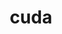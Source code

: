 ---
title: "cuda"
layout: cache
categories: [package, develop]
meta: {"versions": ["11.4.4", "11.5.2", "11.7.0", "11.8.0", "12.0.0"], "compilers": ["gcc@=11.1.0", "gcc@=11.3.0", "gcc@=7.3.1"], "oss": ["amzn2", "ubuntu20.04", "ubuntu22.04"], "platforms": ["linux"], "targets": ["aarch64", "graviton2", "ivybridge", "ppc64le", "x86_64_v3"], "stacks": ["aws-isc", "e4s", "e4s-power", "gpu-tests", "ml-linux-x86_64-cuda", "radiuss-aws", "radiuss-aws-aarch64", "root"], "num_specs": 28, "num_specs_by_stack": {"root": 28, "radiuss-aws-aarch64": 9, "ml-linux-x86_64-cuda": 3, "radiuss-aws": 7, "aws-isc": 1, "e4s-power": 2, "e4s": 2, "gpu-tests": 1}}
spec_details: [{"hash": "5b2ol6czugs7kp5mqk4brbhfkjic6qnx", "compiler": "gcc@=7.3.1", "versions": ["11.7.0"], "os": "amzn2", "platform": "linux", "target": "aarch64", "variants": ["~allow-unsupported-compilers", "~dev"], "stacks": ["root", "radiuss-aws-aarch64"], "size": "-", "tarball": "https://binaries.spack.io/develop/build_cache/linux-amzn2-aarch64/gcc-7.3.1/cuda-11.7.0/linux-amzn2-aarch64-gcc-7.3.1-cuda-11.7.0-5b2ol6czugs7kp5mqk4brbhfkjic6qnx.spack"}, {"hash": "vriupizbxatlcrjlci5akpvd2elhdlmp", "compiler": "gcc@=7.3.1", "versions": ["11.7.0"], "os": "amzn2", "platform": "linux", "target": "aarch64", "variants": ["~allow-unsupported-compilers", "~dev"], "stacks": ["root", "radiuss-aws-aarch64"], "size": "-", "tarball": "https://binaries.spack.io/develop/build_cache/linux-amzn2-aarch64/gcc-7.3.1/cuda-11.7.0/linux-amzn2-aarch64-gcc-7.3.1-cuda-11.7.0-vriupizbxatlcrjlci5akpvd2elhdlmp.spack"}, {"hash": "httf45xba25swifuhcvwauvwotw2ax5n", "compiler": "gcc@=7.3.1", "versions": ["11.7.0"], "os": "amzn2", "platform": "linux", "target": "aarch64", "variants": ["~allow-unsupported-compilers", "~dev"], "stacks": ["root", "radiuss-aws-aarch64"], "size": "-", "tarball": "https://binaries.spack.io/develop/build_cache/linux-amzn2-aarch64/gcc-7.3.1/cuda-11.7.0/linux-amzn2-aarch64-gcc-7.3.1-cuda-11.7.0-httf45xba25swifuhcvwauvwotw2ax5n.spack"}, {"hash": "loyd2df5uqpbxe64vj74ku5mrwjhfnu2", "compiler": "gcc@=7.3.1", "versions": ["11.7.0"], "os": "amzn2", "platform": "linux", "target": "aarch64", "variants": ["~allow-unsupported-compilers", "~dev"], "stacks": ["root", "radiuss-aws-aarch64"], "size": "-", "tarball": "https://binaries.spack.io/develop/build_cache/linux-amzn2-aarch64/gcc-7.3.1/cuda-11.7.0/linux-amzn2-aarch64-gcc-7.3.1-cuda-11.7.0-loyd2df5uqpbxe64vj74ku5mrwjhfnu2.spack"}, {"hash": "zkkul6gb4upvpimvkinavt3uzjm5pxxs", "compiler": "gcc@=7.3.1", "versions": ["11.7.0"], "os": "amzn2", "platform": "linux", "target": "graviton2", "variants": ["~allow-unsupported-compilers", "~dev"], "stacks": ["root", "radiuss-aws-aarch64"], "size": "-", "tarball": "https://binaries.spack.io/develop/build_cache/linux-amzn2-graviton2/gcc-7.3.1/cuda-11.7.0/linux-amzn2-graviton2-gcc-7.3.1-cuda-11.7.0-zkkul6gb4upvpimvkinavt3uzjm5pxxs.spack"}, {"hash": "vv5fmtg7544fm4efplbvknbqcbgeexbx", "compiler": "gcc@=7.3.1", "versions": ["11.7.0"], "os": "amzn2", "platform": "linux", "target": "graviton2", "variants": ["~allow-unsupported-compilers", "~dev"], "stacks": ["root", "radiuss-aws-aarch64"], "size": "-", "tarball": "https://binaries.spack.io/develop/build_cache/linux-amzn2-graviton2/gcc-7.3.1/cuda-11.7.0/linux-amzn2-graviton2-gcc-7.3.1-cuda-11.7.0-vv5fmtg7544fm4efplbvknbqcbgeexbx.spack"}, {"hash": "3fxhc6ncjqgbo4nkhtfeiyndtsuwbt34", "compiler": "gcc@=7.3.1", "versions": ["11.7.0"], "os": "amzn2", "platform": "linux", "target": "graviton2", "variants": ["~allow-unsupported-compilers", "~dev"], "stacks": ["root", "radiuss-aws-aarch64"], "size": "-", "tarball": "https://binaries.spack.io/develop/build_cache/linux-amzn2-graviton2/gcc-7.3.1/cuda-11.7.0/linux-amzn2-graviton2-gcc-7.3.1-cuda-11.7.0-3fxhc6ncjqgbo4nkhtfeiyndtsuwbt34.spack"}, {"hash": "4u2iwkhc2muwq64nqvn76y6dsmqiv444", "compiler": "gcc@=7.3.1", "versions": ["11.7.0"], "os": "amzn2", "platform": "linux", "target": "graviton2", "variants": ["~allow-unsupported-compilers", "~dev"], "stacks": ["root", "radiuss-aws-aarch64"], "size": "-", "tarball": "https://binaries.spack.io/develop/build_cache/linux-amzn2-graviton2/gcc-7.3.1/cuda-11.7.0/linux-amzn2-graviton2-gcc-7.3.1-cuda-11.7.0-4u2iwkhc2muwq64nqvn76y6dsmqiv444.spack"}, {"hash": "fwzirhjfbamcvfcm5m43kmnjmjw4ksjt", "compiler": "gcc@=7.3.1", "versions": ["11.7.0"], "os": "amzn2", "platform": "linux", "target": "graviton2", "variants": ["~allow-unsupported-compilers", "~dev"], "stacks": ["root", "radiuss-aws-aarch64"], "size": "-", "tarball": "https://binaries.spack.io/develop/build_cache/linux-amzn2-graviton2/gcc-7.3.1/cuda-11.7.0/linux-amzn2-graviton2-gcc-7.3.1-cuda-11.7.0-fwzirhjfbamcvfcm5m43kmnjmjw4ksjt.spack"}, {"hash": "erkiv2kl4vdv4wkgyjjhts6toujox422", "compiler": "gcc@=7.3.1", "versions": ["11.8.0"], "os": "amzn2", "platform": "linux", "target": "ivybridge", "variants": ["~allow-unsupported-compilers", "build_system=generic", "~dev"], "stacks": ["root"], "size": "-", "tarball": "https://binaries.spack.io/develop/build_cache/linux-amzn2-ivybridge/gcc-7.3.1/cuda-11.8.0/linux-amzn2-ivybridge-gcc-7.3.1-cuda-11.8.0-erkiv2kl4vdv4wkgyjjhts6toujox422.spack"}, {"hash": "iegszskx4c3psylqwxjggu2hoimz57uz", "compiler": "gcc@=7.3.1", "versions": ["11.4.4"], "os": "amzn2", "platform": "linux", "target": "ivybridge", "variants": ["~allow-unsupported-compilers", "build_system=generic", "~dev"], "stacks": ["root"], "size": "-", "tarball": "https://binaries.spack.io/develop/build_cache/linux-amzn2-ivybridge/gcc-7.3.1/cuda-11.4.4/linux-amzn2-ivybridge-gcc-7.3.1-cuda-11.4.4-iegszskx4c3psylqwxjggu2hoimz57uz.spack"}, {"hash": "jl3tn2fpeyfyk2vzkyaa4drwoayxw4nq", "compiler": "gcc@=7.3.1", "versions": ["11.8.0"], "os": "amzn2", "platform": "linux", "target": "x86_64_v3", "variants": ["~allow-unsupported-compilers", "build_system=generic", "~dev"], "stacks": ["ml-linux-x86_64-cuda", "root", "radiuss-aws"], "size": "-", "tarball": "https://binaries.spack.io/develop/build_cache/linux-amzn2-x86_64_v3/gcc-7.3.1/cuda-11.8.0/linux-amzn2-x86_64_v3-gcc-7.3.1-cuda-11.8.0-jl3tn2fpeyfyk2vzkyaa4drwoayxw4nq.spack"}, {"hash": "6inhipfihiodrw7ik2ipe5r5pe4krvcm", "compiler": "gcc@=7.3.1", "versions": ["11.7.0"], "os": "amzn2", "platform": "linux", "target": "x86_64_v3", "variants": ["~allow-unsupported-compilers", "~dev"], "stacks": ["root", "radiuss-aws"], "size": "-", "tarball": "https://binaries.spack.io/develop/build_cache/linux-amzn2-x86_64_v3/gcc-7.3.1/cuda-11.7.0/linux-amzn2-x86_64_v3-gcc-7.3.1-cuda-11.7.0-6inhipfihiodrw7ik2ipe5r5pe4krvcm.spack"}, {"hash": "xqkzvojutgmshxc64sjupuc4rheihdoi", "compiler": "gcc@=7.3.1", "versions": ["11.7.0"], "os": "amzn2", "platform": "linux", "target": "x86_64_v3", "variants": ["~allow-unsupported-compilers", "~dev"], "stacks": ["root", "radiuss-aws"], "size": "-", "tarball": "https://binaries.spack.io/develop/build_cache/linux-amzn2-x86_64_v3/gcc-7.3.1/cuda-11.7.0/linux-amzn2-x86_64_v3-gcc-7.3.1-cuda-11.7.0-xqkzvojutgmshxc64sjupuc4rheihdoi.spack"}, {"hash": "erxheqapplquvpgaoddfg72xyjvi7kuh", "compiler": "gcc@=7.3.1", "versions": ["11.7.0"], "os": "amzn2", "platform": "linux", "target": "x86_64_v3", "variants": ["~allow-unsupported-compilers", "~dev"], "stacks": ["root", "radiuss-aws"], "size": "-", "tarball": "https://binaries.spack.io/develop/build_cache/linux-amzn2-x86_64_v3/gcc-7.3.1/cuda-11.7.0/linux-amzn2-x86_64_v3-gcc-7.3.1-cuda-11.7.0-erxheqapplquvpgaoddfg72xyjvi7kuh.spack"}, {"hash": "rdg36xfc5v6uf2jrlvqrqalqq345n5zg", "compiler": "gcc@=7.3.1", "versions": ["11.7.0"], "os": "amzn2", "platform": "linux", "target": "x86_64_v3", "variants": ["~allow-unsupported-compilers", "~dev"], "stacks": ["root", "radiuss-aws"], "size": "-", "tarball": "https://binaries.spack.io/develop/build_cache/linux-amzn2-x86_64_v3/gcc-7.3.1/cuda-11.7.0/linux-amzn2-x86_64_v3-gcc-7.3.1-cuda-11.7.0-rdg36xfc5v6uf2jrlvqrqalqq345n5zg.spack"}, {"hash": "aum3c5o7u6vrkaea57ijxxcwxevhsmoz", "compiler": "gcc@=7.3.1", "versions": ["11.8.0"], "os": "amzn2", "platform": "linux", "target": "x86_64_v3", "variants": ["~allow-unsupported-compilers", "build_system=generic", "~dev"], "stacks": ["root", "radiuss-aws"], "size": "-", "tarball": "https://binaries.spack.io/develop/build_cache/linux-amzn2-x86_64_v3/gcc-7.3.1/cuda-11.8.0/linux-amzn2-x86_64_v3-gcc-7.3.1-cuda-11.8.0-aum3c5o7u6vrkaea57ijxxcwxevhsmoz.spack"}, {"hash": "mpxhbiiowwrmamxrqbjgvq44azhzl6ya", "compiler": "gcc@=7.3.1", "versions": ["11.8.0"], "os": "amzn2", "platform": "linux", "target": "x86_64_v3", "variants": ["~allow-unsupported-compilers", "build_system=generic", "~dev"], "stacks": ["aws-isc", "root"], "size": "-", "tarball": "https://binaries.spack.io/develop/build_cache/linux-amzn2-x86_64_v3/gcc-7.3.1/cuda-11.8.0/linux-amzn2-x86_64_v3-gcc-7.3.1-cuda-11.8.0-mpxhbiiowwrmamxrqbjgvq44azhzl6ya.spack"}, {"hash": "hxrnm3gjqrww5bbfpltdkhkvs73an5sb", "compiler": "gcc@=7.3.1", "versions": ["11.4.4"], "os": "amzn2", "platform": "linux", "target": "x86_64_v3", "variants": ["~allow-unsupported-compilers", "~dev"], "stacks": ["root"], "size": "-", "tarball": "https://binaries.spack.io/develop/build_cache/linux-amzn2-x86_64_v3/gcc-7.3.1/cuda-11.4.4/linux-amzn2-x86_64_v3-gcc-7.3.1-cuda-11.4.4-hxrnm3gjqrww5bbfpltdkhkvs73an5sb.spack"}, {"hash": "vqtkv36khhrugwfketveisv4irckilcc", "compiler": "gcc@=7.3.1", "versions": ["11.8.0"], "os": "amzn2", "platform": "linux", "target": "x86_64_v3", "variants": ["~allow-unsupported-compilers", "~dev"], "stacks": ["root", "radiuss-aws"], "size": "-", "tarball": "https://binaries.spack.io/develop/build_cache/linux-amzn2-x86_64_v3/gcc-7.3.1/cuda-11.8.0/linux-amzn2-x86_64_v3-gcc-7.3.1-cuda-11.8.0-vqtkv36khhrugwfketveisv4irckilcc.spack"}, {"hash": "mp2pvxqftsftutikhih7t6npbassi4jy", "compiler": "gcc@=7.3.1", "versions": ["11.4.4"], "os": "amzn2", "platform": "linux", "target": "x86_64_v3", "variants": ["~allow-unsupported-compilers", "build_system=generic", "~dev"], "stacks": ["ml-linux-x86_64-cuda", "root"], "size": "-", "tarball": "https://binaries.spack.io/develop/build_cache/linux-amzn2-x86_64_v3/gcc-7.3.1/cuda-11.4.4/linux-amzn2-x86_64_v3-gcc-7.3.1-cuda-11.4.4-mp2pvxqftsftutikhih7t6npbassi4jy.spack"}, {"hash": "o2xd2tkjb4ixlnvh5df2uyohcjmxuz5s", "compiler": "gcc@=7.3.1", "versions": ["11.4.4"], "os": "amzn2", "platform": "linux", "target": "x86_64_v3", "variants": ["~allow-unsupported-compilers", "build_system=generic", "~dev"], "stacks": ["root"], "size": "-", "tarball": "https://binaries.spack.io/develop/build_cache/linux-amzn2-x86_64_v3/gcc-7.3.1/cuda-11.4.4/linux-amzn2-x86_64_v3-gcc-7.3.1-cuda-11.4.4-o2xd2tkjb4ixlnvh5df2uyohcjmxuz5s.spack"}, {"hash": "272y7msfucwofdrebwj74ccwo4tvw7lc", "compiler": "gcc@=11.1.0", "versions": ["11.7.0"], "os": "ubuntu20.04", "platform": "linux", "target": "ppc64le", "variants": ["~allow-unsupported-compilers", "build_system=generic", "~dev"], "stacks": ["root", "e4s-power"], "size": "-", "tarball": "https://binaries.spack.io/develop/build_cache/linux-ubuntu20.04-ppc64le/gcc-11.1.0/cuda-11.7.0/linux-ubuntu20.04-ppc64le-gcc-11.1.0-cuda-11.7.0-272y7msfucwofdrebwj74ccwo4tvw7lc.spack"}, {"hash": "vmgpthmrlnw4k7cat7huwx4fsyhyis3a", "compiler": "gcc@=11.1.0", "versions": ["11.5.2"], "os": "ubuntu20.04", "platform": "linux", "target": "ppc64le", "variants": ["~allow-unsupported-compilers", "build_system=generic", "~dev"], "stacks": ["root", "e4s-power"], "size": "-", "tarball": "https://binaries.spack.io/develop/build_cache/linux-ubuntu20.04-ppc64le/gcc-11.1.0/cuda-11.5.2/linux-ubuntu20.04-ppc64le-gcc-11.1.0-cuda-11.5.2-vmgpthmrlnw4k7cat7huwx4fsyhyis3a.spack"}, {"hash": "4zzxmrigiedmuayangknywbw43puulrj", "compiler": "gcc@=11.1.0", "versions": ["11.7.0"], "os": "ubuntu20.04", "platform": "linux", "target": "x86_64_v3", "variants": ["~allow-unsupported-compilers", "build_system=generic", "~dev"], "stacks": ["root", "e4s"], "size": "-", "tarball": "https://binaries.spack.io/develop/build_cache/linux-ubuntu20.04-x86_64_v3/gcc-11.1.0/cuda-11.7.0/linux-ubuntu20.04-x86_64_v3-gcc-11.1.0-cuda-11.7.0-4zzxmrigiedmuayangknywbw43puulrj.spack"}, {"hash": "ldwc5wbxd6tvgktummnzpg6a5zjrj4sk", "compiler": "gcc@=11.1.0", "versions": ["12.0.0"], "os": "ubuntu20.04", "platform": "linux", "target": "x86_64_v3", "variants": ["~allow-unsupported-compilers", "build_system=generic", "~dev"], "stacks": ["root", "gpu-tests"], "size": "-", "tarball": "https://binaries.spack.io/develop/build_cache/linux-ubuntu20.04-x86_64_v3/gcc-11.1.0/cuda-12.0.0/linux-ubuntu20.04-x86_64_v3-gcc-11.1.0-cuda-12.0.0-ldwc5wbxd6tvgktummnzpg6a5zjrj4sk.spack"}, {"hash": "sqa2wjw3a3lo2zdwhrdydbaft3c73ik5", "compiler": "gcc@=11.1.0", "versions": ["11.5.2"], "os": "ubuntu20.04", "platform": "linux", "target": "x86_64_v3", "variants": ["~allow-unsupported-compilers", "build_system=generic", "~dev"], "stacks": ["root", "e4s"], "size": "-", "tarball": "https://binaries.spack.io/develop/build_cache/linux-ubuntu20.04-x86_64_v3/gcc-11.1.0/cuda-11.5.2/linux-ubuntu20.04-x86_64_v3-gcc-11.1.0-cuda-11.5.2-sqa2wjw3a3lo2zdwhrdydbaft3c73ik5.spack"}, {"hash": "irye2bf5j42heyn4lmvutsuxt7n3zqlm", "compiler": "gcc@=11.3.0", "versions": ["11.8.0"], "os": "ubuntu22.04", "platform": "linux", "target": "x86_64_v3", "variants": ["~allow-unsupported-compilers", "build_system=generic", "~dev"], "stacks": ["ml-linux-x86_64-cuda", "root"], "size": "-", "tarball": "https://binaries.spack.io/develop/build_cache/linux-ubuntu22.04-x86_64_v3/gcc-11.3.0/cuda-11.8.0/linux-ubuntu22.04-x86_64_v3-gcc-11.3.0-cuda-11.8.0-irye2bf5j42heyn4lmvutsuxt7n3zqlm.spack"}]
---